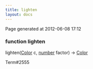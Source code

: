 ```yaml
---
title: lighten
layout: docs
---
```


<div class="bottom_right_note">Page generated at 2012-06-08 17:12</div>
<h3><span class="minor">function</span> lighten</h3>

lighten(<a href="/docs/Color.html">Color</a> c, <a href="/docs/number.html">number</a> factor) -> <a href="/docs/Color.html">Color</a>
<p></p>

<p><span class="extra_minor">Term#2555</span></p>
